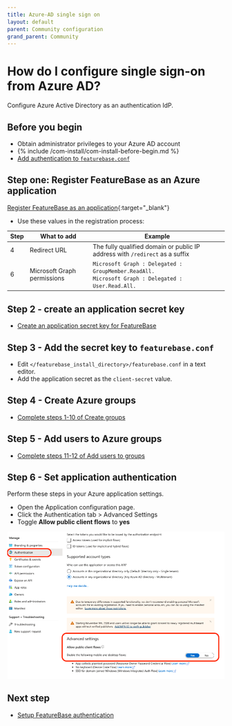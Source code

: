 ```yaml
---
title: Azure-AD single sign on
layout: default
parent: Community configuration
grand_parent: Community
---
```


# How do I configure single sign-on from Azure AD?

Configure Azure Active Directory as an authentication IdP.

## Before you begin

* Obtain administrator privileges to your Azure AD account
* {% include /com-install/com-install-before-begin.md %}
* [Add authentication to `featurebase.conf`](/docs/community/com-config-auth/com-config-authentication)

## Step one: Register FeatureBase as an Azure application

[Register FeatureBase as an application](https://docs.microsoft.com/en-us/powerapps/developer/data-platform/walkthrough-register-app-azure-active-directory#create-an-application-registration){:target="_blank"}

* Use these values in the registration process:

| Step | What to add | Example |
|---|---|---|
| 4 | Redirect URL | The fully qualified domain or public IP address with `/redirect` as a suffix | `https://featurebase-hostname-or-ip:10101/redirect` |
| 6 | Microsoft Graph permissions | `Microsoft Graph : Delegated : GroupMember.ReadAll.`<br/> `Microsoft Graph : Delegated : User.Read.All.` |

## Step 2 - create an application secret key

* [Create an application secret key for FeatureBase](https://docs.microsoft.com/en-us/azure/active-directory/develop/howto-create-service-principal-portal#option-2-create-a-new-application-secret)

## Step 3 - Add the secret key to `featurebase.conf`

* Edit `</featurebase_install_directory>/featurebase.conf` in a text editor.
* Add the application secret as the `client-secret` value.

## Step 4 - Create Azure groups

* [Complete steps 1-10 of Create groups](https://docs.microsoft.com/en-us/azure/active-directory/fundamentals/active-directory-groups-create-azure-portal#create-a-basic-group-and-add-members)

## Step 5 - Add users to Azure groups

* [Complete steps 11-12 of Add users to groups](https://docs.microsoft.com/en-us/azure/active-directory/fundamentals/active-directory-groups-create-azure-portal#create-a-basic-group-and-add-members)

## Step 6 - Set application authentication

Perform these steps in your Azure application settings.

* Open the Application configuration page.
* Click the Authentication tab > Advanced Settings
* Toggle **Allow public client flows** to **yes**

!["Image of AzureAD app configuration page with Allow public client flows toggled to yes."](/assets/images/com-config/public_client_flows.png)

## Next step

* [Setup FeatureBase authentication](/docs/community/com-config-auth/com-config-authentication)
